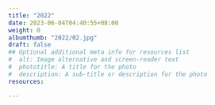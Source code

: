 ```yaml
---
title: "2022"
date: 2023-06-04T04:40:55+08:00
weight: 0
albumthumb: "2022/02.jpg"
draft: false
## Optional additional meta info for resources list
#  alt: Image alternative and screen-reader text
#  phototitle: A title for the photo
#  description: A sub-title or description for the photo
resources:

---
```

